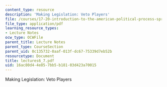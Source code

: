 ```yaml
---
content_type: resource
description: 'Making Legislation: Veto Players'
file: /courses/17-20-introduction-to-the-american-political-process-spring-2004/16ac80d44e857bb5b18103d423a70015_lectures6_7.pdf
file_type: application/pdf
learning_resource_types:
- Lecture Notes
ocw_type: OCWFile
parent_title: Lecture Notes
parent_type: CourseSection
parent_uid: 0c135732-0aaf-013f-dc67-75339d7eb52b
resourcetype: Document
title: lectures6_7.pdf
uid: 16ac80d4-4e85-7bb5-b181-03d423a70015
---
```

Making Legislation: Veto Players

